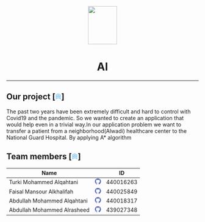 <p align="center">
  <img width="76" height="100" src="./images/final2.gif">
</p>


<h1 align="center">AI</h1>

---




## Our project [![up]]


The past two years have been extremely difficult and hard to control with Covid19 and the pandemic. So we wanted to create an application that would help even in a trivial way.In our application problem we want to transfer a patient from a neighborhood(Alwadi) healthcare center to the National Guard Hospital. By applying A* algorithm



## Team members [![up]]


| Name                        |                                                                      | ID        |
| --------------------------- | -------------------------------------------------------------------- |:---------:|
| Turki Mohammed Alqahtani    | [![github account][github]](https://github.com/Turkialq)             | 440016263 |
| Faisal Mansour Alkhalifah   | [![github account][github]](https://github.com/Faisalkh90)           | 440025849 |
| Abdullah Mohammed Alqahtani | [![github account][github]](https://github.com/AbdullahAlqahtani285) | 440018317 |
| Abdullah Mohammed Alrasheed | [![github account][github]](https://github.com/amhalrasheed)         | 439027348 |








[vscode]: ./images/visual-studio-code.png
[git]: ./images/git.png
[up]: ./images/up-2.png
[github]: ./images/github.png
